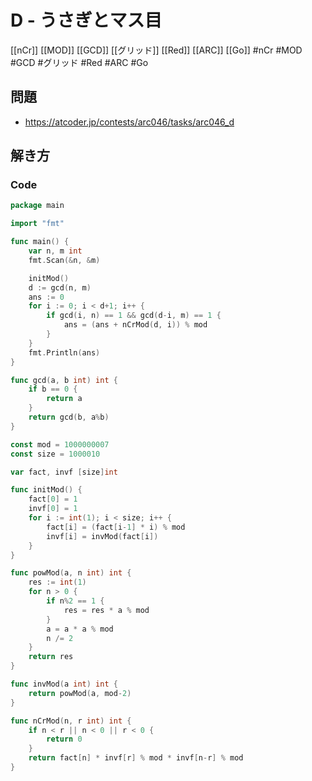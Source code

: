 # D - うさぎとマス目
[[nCr]] [[MOD]] [[GCD]] [[グリッド]] [[Red]] [[ARC]] [[Go]]
#nCr #MOD #GCD #グリッド #Red #ARC #Go 

## 問題
- https://atcoder.jp/contests/arc046/tasks/arc046_d

## 解き方
### Code
```go
package main

import "fmt"

func main() {
	var n, m int
	fmt.Scan(&n, &m)

	initMod()
	d := gcd(n, m)
	ans := 0
	for i := 0; i < d+1; i++ {
		if gcd(i, n) == 1 && gcd(d-i, m) == 1 {
			ans = (ans + nCrMod(d, i)) % mod
		}
	}
	fmt.Println(ans)
}

func gcd(a, b int) int {
	if b == 0 {
		return a
	}
	return gcd(b, a%b)
}

const mod = 1000000007
const size = 1000010

var fact, invf [size]int

func initMod() {
	fact[0] = 1
	invf[0] = 1
	for i := int(1); i < size; i++ {
		fact[i] = (fact[i-1] * i) % mod
		invf[i] = invMod(fact[i])
	}
}

func powMod(a, n int) int {
	res := int(1)
	for n > 0 {
		if n%2 == 1 {
			res = res * a % mod
		}
		a = a * a % mod
		n /= 2
	}
	return res
}

func invMod(a int) int {
	return powMod(a, mod-2)
}

func nCrMod(n, r int) int {
	if n < r || n < 0 || r < 0 {
		return 0
	}
	return fact[n] * invf[r] % mod * invf[n-r] % mod
}
```